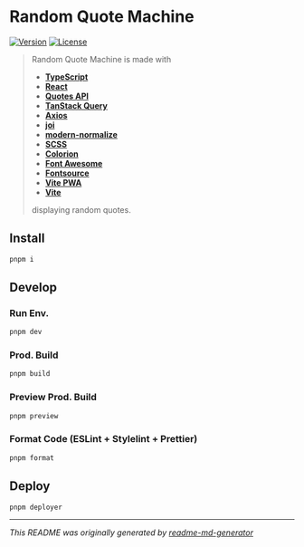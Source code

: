 # Random Quote Machine
[![Version](https://img.shields.io/badge/dynamic/json?url=https://raw.githubusercontent.com/eldarlrd/random-quote-machine/main/package.json&query=version&logo=git-extensions&label=version&labelColor=475569&color=0284c7)](https://github.com/eldarlrd/random-quote-machine/blob/main/package.json)
[![License](https://img.shields.io/badge/dynamic/json?url=https://raw.githubusercontent.com/eldarlrd/random-quote-machine/main/package.json&query=license&logo=open-source-initiative&logoColor=fff&label=license&labelColor=475569&color=c026d3)](https://github.com/eldarlrd/random-quote-machine/blob/main/LICENSE)

> Random Quote Machine is made with
> - **[TypeScript](https://typescriptlang.org)**
> - **[React](https://react.dev)**
> - **[Quotes API](https://api-ninjas.com/api/quotes)**
> - **[TanStack Query](https://tanstack.com/query)**
> - **[Axios](https://axios-http.com)**
> - **[joi](https://joi.dev)**
> - **[modern-normalize](https://github.com/sindresorhus/modern-normalize)**
> - **[SCSS](https://sass-lang.com)**
> - **[Colorion](https://2colors.colorion.co)**
> - **[Font Awesome](https://fontawesome.com)**
> - **[Fontsource](https://fontsource.org)**
> - **[Vite PWA](https://vite-pwa-org.netlify.app)**
> - **[Vite](https://vite.dev)**
>
> displaying random quotes.

## Install
```sh
pnpm i
```
## Develop
### Run Env.
```sh
pnpm dev
```
### Prod. Build
```sh
pnpm build
```
### Preview Prod. Build
```sh
pnpm preview
```
### Format Code (ESLint + Stylelint + Prettier)
```sh
pnpm format
```
## Deploy
```sh
pnpm deployer
```
***
*This README was originally generated by [readme-md-generator](https://github.com/kefranabg/readme-md-generator)*